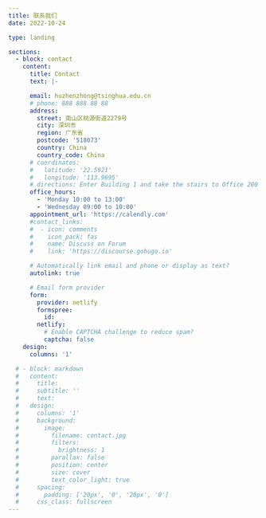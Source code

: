 ```yaml
---
title: 联系我们
date: 2022-10-24

type: landing

sections:
  - block: contact
    content:
      title: Contact
      text: |-

      email: huzhenzhong@tsinghua.edu.cn
      # phone: 888 888 88 88
      address:
        street: 南山区桃源街道2279号
        city: 深圳市
        region: 广东省
        postcode: '518073'
        country: China
        country_code: China
      # coordinates:
      #   latitude: '22.5921'
      #   longitude: '113.9695'
      # directions: Enter Building 1 and take the stairs to Office 200 on Floor 2
      office_hours:
        - 'Monday 10:00 to 13:00'
        - 'Wednesday 09:00 to 10:00'
      appointment_url: 'https://calendly.com'
      #contact_links:
      #  - icon: comments
      #    icon_pack: fas
      #    name: Discuss on Forum
      #    link: 'https://discourse.gohugo.io'

      # Automatically link email and phone or display as text?
      autolink: true

      # Email form provider
      form:
        provider: netlify
        formspree:
          id:
        netlify:
          # Enable CAPTCHA challenge to reduce spam?
          captcha: false
    design:
      columns: '1'

  # - block: markdown
  #   content:
  #     title:
  #     subtitle: ''
  #     text:
  #   design:
  #     columns: '1'
  #     background:
  #       image:
  #         filename: contact.jpg
  #         filters:
  #           brightness: 1
  #         parallax: false
  #         position: center
  #         size: cover
  #         text_color_light: true
  #     spacing:
  #       padding: ['20px', '0', '20px', '0']
  #     css_class: fullscreen
---
```

